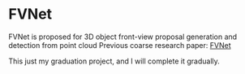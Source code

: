 # FVNet
FVNet is proposed for 3D object front-view proposal generation and detection from point cloud
Previous coarse research paper: [FVNet](https://arxiv.org/abs/1903.10750)

This just my graduation project, and I will complete it gradually.
